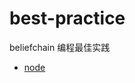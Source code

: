# best-practice

  beliefchain 编程最佳实践

- [node](https://github.com/BeliefChainOrg/best-practice/blob/master/nodejs/nodejs.md)
